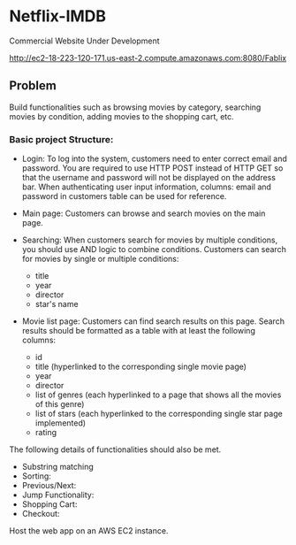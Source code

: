 # Netflix-IMDB
Commercial Website Under Development

http://ec2-18-223-120-171.us-east-2.compute.amazonaws.com:8080/Fablix

## Problem
Build functionalities such as browsing movies by category, searching movies by condition, adding movies to the shopping cart, etc. 

### Basic project Structure:
- Login: To log into the system, customers need to enter correct email and password. You are required to use HTTP POST instead of HTTP GET so that the username and password will not be displayed on the address bar. When authenticating user input information, columns: email and password in customers table can be used for reference.
- Main page: Customers can browse and search movies on the main page.
- Searching: When customers search for movies by multiple conditions, you should use AND logic to combine conditions. Customers can search for movies by single or multiple conditions:
	- title
	- year
	- director
	- star's name

- Movie list page: Customers can find search results on this page. Search results should be formatted as a table with at least the following columns:
	- id
	- title (hyperlinked to the corresponding single movie page)
	- year
	- director
	- list of genres (each hyperlinked to a page that shows all the movies of this genre)
	- list of stars (each hyperlinked to the corresponding single star page implemented)
	- rating

The following details of functionalities should also be met.
- Substring matching
- Sorting: 
- Previous/Next: 
- Jump Functionality:
- Shopping Cart:
- Checkout: 

Host the web app on an AWS EC2 instance.



